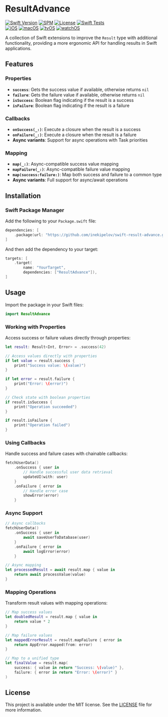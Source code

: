 # ResultAdvance

[![Swift Version](https://img.shields.io/badge/Swift-5.5+-orange.svg)](https://swift.org/)
[![SPM](https://img.shields.io/badge/SPM-compatible-brightgreen.svg)](https://swift.org/package-manager/)
[![License](https://img.shields.io/badge/license-MIT-blue.svg)](LICENSE)
[![Swift Tests](https://github.com/inekipelov/swift-result-advance/actions/workflows/swift.yml/badge.svg)](https://github.com/inekipelov/swift-result-advance/actions/workflows/swift.yml)  
[![iOS](https://img.shields.io/badge/iOS-13.0+-blue.svg)](https://developer.apple.com/ios/)
[![macOS](https://img.shields.io/badge/macOS-10.15+-aqua.svg)](https://developer.apple.com/macos/)
[![tvOS](https://img.shields.io/badge/tvOS-13.0+-white.svg)](https://developer.apple.com/tvos/)
[![watchOS](https://img.shields.io/badge/watchOS-6.0+-orange.svg)](https://developer.apple.com/watchos/)

A collection of Swift extensions to improve the `Result` type with additional functionality, providing a more ergonomic API for handling results in Swift applications.

## Features

### Properties

- **`success`**: Gets the success value if available, otherwise returns `nil`
- **`failure`**: Gets the failure value if available, otherwise returns `nil`
- **`isSuccess`**: Boolean flag indicating if the result is a success
- **`isFailure`**: Boolean flag indicating if the result is a failure

### Callbacks

- **`onSuccess(_:)`**: Execute a closure when the result is a success
- **`onFailure(_:)`**: Execute a closure when the result is a failure
- **Async variants**: Support for async operations with Task priorities

### Mapping

- **`map(_:)`**: Async-compatible success value mapping
- **`mapFailure(_:)`**: Async-compatible failure value mapping
- **`map(success:failure:)`**: Map both success and failure to a common type
- **Async variants**: Full support for async/await operations

## Installation

### Swift Package Manager

Add the following to your `Package.swift` file:

```swift
dependencies: [
    .package(url: "https://github.com/inekipelov/swift-result-advance.git", from: "0.1.0")
]
```

And then add the dependency to your target:

```swift
targets: [
    .target(
        name: "YourTarget",
        dependencies: ["ResultAdvance"]),
]
```

## Usage

Import the package in your Swift files:

```swift
import ResultAdvance
```

### Working with Properties

Access success or failure values directly through properties:

```swift
let result: Result<Int, Error> = .success(42)

// Access values directly with properties
if let value = result.success {
    print("Success value: \(value)")
}

if let error = result.failure {
    print("Error: \(error)")
}

// Check state with boolean properties
if result.isSuccess {
    print("Operation succeeded")
}

if result.isFailure {
    print("Operation failed")
}
```

### Using Callbacks

Handle success and failure cases with chainable callbacks:

```swift
fetchUserData()
    .onSuccess { user in
        // Handle successful user data retrieval
        updateUI(with: user)
    }
    .onFailure { error in
        // Handle error case
        showError(error)
    }
```

### Async Support

```swift
// Async callbacks
fetchUserData()
    .onSuccess { user in
        await saveUserToDatabase(user)
    }
    .onFailure { error in
        await logError(error)
    }

// Async mapping
let processedResult = await result.map { value in
    return await processValue(value)
}
```

### Mapping Operations

Transform result values with mapping operations:

```swift
// Map success values
let doubledResult = result.map { value in
    return value * 2
}

// Map failure values
let mappedErrorResult = result.mapFailure { error in
    return AppError.mapped(from: error)
}

// Map to a unified type
let finalValue = result.map(
    success: { value in return "Success: \(value)" },
    failure: { error in return "Error: \(error)" }
)
```

## License

This project is available under the MIT license. See the [LICENSE](LICENSE) file for more information.
